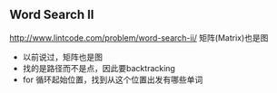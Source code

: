 ## Word Search II
http://www.lintcode.com/problem/word-search-ii/ 
矩阵(Matrix)也是图

- 以前说过，矩阵也是图
- 找的是路径而不是点，因此要backtracking
- for 循环起始位置，找到从这个位置出发有哪些单词


 